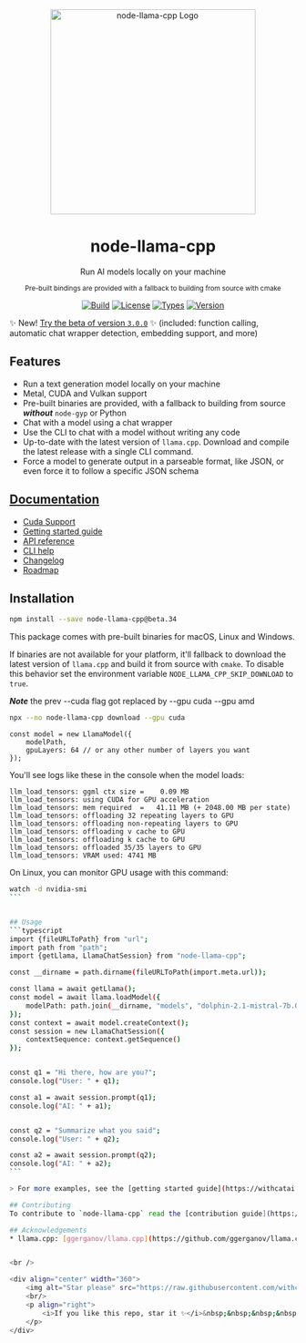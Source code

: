 <div align="center">
    <img alt="node-llama-cpp Logo" src="https://raw.githubusercontent.com/withcatai/node-llama-cpp/master/assets/logo.roundEdges.png" width="360px" />
    <h1>node-llama-cpp</h1>
    <p>Run AI models locally on your machine</p>
    <sub>Pre-built bindings are provided with a fallback to building from source with cmake</sub>
    <p></p>
</div>

<div align="center" class="main-badges">

[![Build](https://github.com/withcatai/node-llama-cpp/actions/workflows/build.yml/badge.svg)](https://github.com/withcatai/node-llama-cpp/actions/workflows/build.yml)
[![License](https://badgen.net/badge/color/MIT/green?label=license)](https://www.npmjs.com/package/node-llama-cpp)
[![Types](https://badgen.net/badge/color/TypeScript/blue?label=types)](https://www.npmjs.com/package/node-llama-cpp)
[![Version](https://badgen.net/npm/v/node-llama-cpp)](https://www.npmjs.com/package/node-llama-cpp)

</div>

✨ New! [Try the beta of version `3.0.0`](https://github.com/withcatai/node-llama-cpp/pull/105) ✨ (included: function calling, automatic chat wrapper detection, embedding support, and more)

## Features
* Run a text generation model locally on your machine
* Metal, CUDA and Vulkan support
* Pre-built binaries are provided, with a fallback to building from source _**without**_ `node-gyp` or Python
* Chat with a model using a chat wrapper
* Use the CLI to chat with a model without writing any code
* Up-to-date with the latest version of `llama.cpp`. Download and compile the latest release with a single CLI command.
* Force a model to generate output in a parseable format, like JSON, or even force it to follow a specific JSON schema

## [Documentation](https://withcatai.github.io/node-llama-cpp/)
* [Cuda Support](docs/guide/CUDA.md)
* [Getting started guide](https://withcatai.github.io/node-llama-cpp/guide/)
* [API reference](https://withcatai.github.io/node-llama-cpp/api/classes/LlamaModel)
* [CLI help](https://withcatai.github.io/node-llama-cpp/guide/cli/)
* [Changelog](https://github.com/withcatai/node-llama-cpp/releases)
* [Roadmap](https://github.com/orgs/withcatai/projects/1)

## Installation
```bash
npm install --save node-llama-cpp@beta.34
```

This package comes with pre-built binaries for macOS, Linux and Windows.

If binaries are not available for your platform, it'll fallback to download the latest version of `llama.cpp` and build it from source with `cmake`.
To disable this behavior set the environment variable `NODE_LLAMA_CPP_SKIP_DOWNLOAD` to `true`.

***Note*** the prev --cuda flag got replaced by --gpu cuda --gpu amd
```bash
npx --no node-llama-cpp download --gpu cuda
```

```
const model = new LlamaModel({
    modelPath,
    gpuLayers: 64 // or any other number of layers you want
});
```
You'll see logs like these in the console when the model loads:
```
llm_load_tensors: ggml ctx size =    0.09 MB
llm_load_tensors: using CUDA for GPU acceleration
llm_load_tensors: mem required  =   41.11 MB (+ 2048.00 MB per state)
llm_load_tensors: offloading 32 repeating layers to GPU
llm_load_tensors: offloading non-repeating layers to GPU
llm_load_tensors: offloading v cache to GPU
llm_load_tensors: offloading k cache to GPU
llm_load_tensors: offloaded 35/35 layers to GPU
llm_load_tensors: VRAM used: 4741 MB
```
On Linux, you can monitor GPU usage with this command:

````bash
watch -d nvidia-smi
```


## Usage
```typescript
import {fileURLToPath} from "url";
import path from "path";
import {getLlama, LlamaChatSession} from "node-llama-cpp";

const __dirname = path.dirname(fileURLToPath(import.meta.url));

const llama = await getLlama();
const model = await llama.loadModel({
    modelPath: path.join(__dirname, "models", "dolphin-2.1-mistral-7b.Q4_K_M.gguf")
});
const context = await model.createContext();
const session = new LlamaChatSession({
    contextSequence: context.getSequence()
});


const q1 = "Hi there, how are you?";
console.log("User: " + q1);

const a1 = await session.prompt(q1);
console.log("AI: " + a1);


const q2 = "Summarize what you said";
console.log("User: " + q2);

const a2 = await session.prompt(q2);
console.log("AI: " + a2);
```

> For more examples, see the [getting started guide](https://withcatai.github.io/node-llama-cpp/guide/)

## Contributing
To contribute to `node-llama-cpp` read the [contribution guide](https://withcatai.github.io/node-llama-cpp/guide/contributing).

## Acknowledgements
* llama.cpp: [ggerganov/llama.cpp](https://github.com/ggerganov/llama.cpp)


<br />

<div align="center" width="360">
    <img alt="Star please" src="https://raw.githubusercontent.com/withcatai/node-llama-cpp/master/assets/star.please.roundEdges.png" width="360" margin="auto" />
    <br/>
    <p align="right">
        <i>If you like this repo, star it ✨</i>&nbsp;&nbsp;&nbsp;&nbsp;&nbsp;&nbsp;&nbsp;&nbsp;&nbsp;&nbsp;&nbsp;&nbsp;&nbsp;&nbsp;&nbsp;&nbsp;&nbsp;&nbsp;&nbsp;&nbsp;&nbsp;&nbsp;&nbsp;&nbsp;&nbsp;&nbsp;&nbsp;&nbsp;&nbsp;&nbsp;&nbsp;&nbsp;&nbsp;&nbsp;&nbsp;&nbsp;&nbsp;&nbsp;&nbsp;&nbsp;&nbsp;&nbsp;&nbsp;&nbsp;&nbsp;&nbsp;&nbsp;&nbsp;&nbsp;&nbsp;&nbsp;&nbsp;
    </p>
</div>
